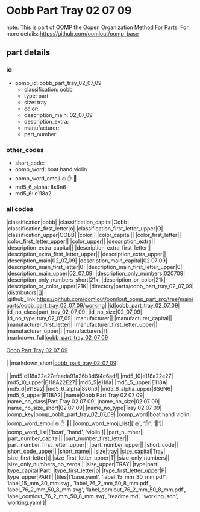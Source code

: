# Oobb Part Tray 02 07 09  

note: This is part of OOMP the Oopen Organization Method For Parts. For more details: https://github.com/oomlout/oomp_base

##  part details





### id
* oomp_id: oobb_part_tray_02_07_09
  * classification: oobb
  * type: part
  * size: tray
  * color: 
  * description_main: 02_07_09
  * description_extra: 
  * manufacturer: 
  * part_number: 

### other_codes
* short_code: 
* oomp_word: boat hand violin
* oomp_word_emoji :boat: :hand: :violin:
* md5_6_alpha: 8s6n6
* md5_6: e118a2

### all codes 
|classification|oobb|
|classification_capital|Oobb|
|classification_first_letter|o|
|classification_first_letter_upper|O|
|classification_upper|OOBB|
|color||
|color_capital||
|color_first_letter||
|color_first_letter_upper||
|color_upper||
|description_extra||
|description_extra_capital||
|description_extra_first_letter||
|description_extra_first_letter_upper||
|description_extra_upper||
|description_main|02_07_09|
|description_main_capital|02 07 09|
|description_main_first_letter|0|
|description_main_first_letter_upper|0|
|description_main_upper|02_07_09|
|description_only_numbers|020709|
|description_only_numbers_short|21k|
|description_or_color|21k|
|description_or_color_upper|21K|
|directory|parts/oobb_part_tray_02_07_09|
|distributors|[]|
|github_link|https://github.com/oomlout/oomlout_oomp_part_src/tree/main/parts/oobb_part_tray_02_07_09/working|
|id|oobb_part_tray_02_07_09|
|id_no_class|part_tray_02_07_09|
|id_no_size|02_07_09|
|id_no_type|tray_02_07_09|
|manufacturer||
|manufacturer_capital||
|manufacturer_first_letter||
|manufacturer_first_letter_upper||
|manufacturer_upper||
|manufacturers|[]|
|markdown_full|[oobb_part_tray_02_07_09](https://github.com/oomlout/oomlout_oomp_part_src/tree/main/parts/oobb_part_tray_02_07_09/working)<br>[](https://github.com/oomlout/oomlout_oomp_part_src/tree/main/parts/oobb_part_tray_02_07_09/working)<br>[Oobb Part Tray 02 07 09](https://github.com/oomlout/oomlout_oomp_part_src/tree/main/parts/oobb_part_tray_02_07_09/working)<br><br>|
|markdown_short|[oobb_part_tray_02_07_09](https://github.com/oomlout/oomlout_oomp_part_src/tree/main/parts/oobb_part_tray_02_07_09/working)<br><br>|
|md5|e118a22e27efeada91a26b3d6f4c6adf|
|md5_10|e118a22e27|
|md5_10_upper|E118A22E27|
|md5_5|e118a|
|md5_5_upper|E118A|
|md5_6|e118a2|
|md5_6_alpha|8s6n6|
|md5_6_alpha_upper|8S6N6|
|md5_6_upper|E118A2|
|name|Oobb Part Tray 02 07 09|
|name_no_class|Part Tray 02 07 09|
|name_no_size|02 07 09|
|name_no_size_short|02 07 09|
|name_no_type|Tray 02 07 09|
|oomp_key|oomp_oobb_part_tray_02_07_09|
|oomp_word|boat hand violin|
|oomp_word_emoji|:boat: :hand: :violin:|
|oomp_word_emoji_list|[':boat:', ':hand:', ':violin:']|
|oomp_word_list|['boat', 'hand', 'violin']|
|part_number||
|part_number_capital||
|part_number_first_letter||
|part_number_first_letter_upper||
|part_number_upper||
|short_code||
|short_code_upper||
|short_name||
|size|tray|
|size_capital|Tray|
|size_first_letter|t|
|size_first_letter_upper|T|
|size_only_numbers||
|size_only_numbers_no_zeros||
|size_upper|TRAY|
|type|part|
|type_capital|Part|
|type_first_letter|p|
|type_first_letter_upper|P|
|type_upper|PART|
|files|['base.yaml', 'label_15_mm_30_mm.pdf', 'label_15_mm_30_mm.svg', 'label_76_2_mm_50_8_mm.pdf', 'label_76_2_mm_50_8_mm.svg', 'label_oomlout_76_2_mm_50_8_mm.pdf', 'label_oomlout_76_2_mm_50_8_mm.svg', 'readme.md', 'working.json', 'working.yaml']|
